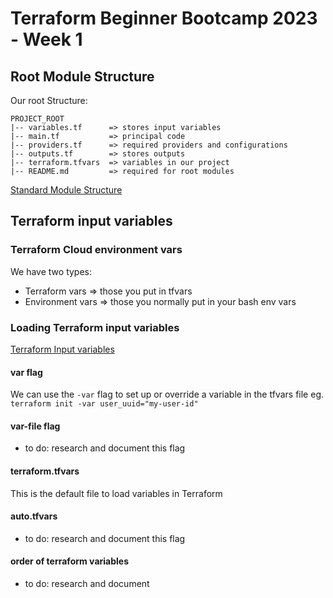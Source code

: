 # Terraform Beginner Bootcamp 2023 - Week 1

## Root Module Structure
Our root Structure:
```
PROJECT_ROOT
|-- variables.tf      => stores input variables
|-- main.tf           => principal code
|-- providers.tf      => required providers and configurations
|-- outputs.tf        => stores outputs
|-- terraform.tfvars  => variables in our project
|-- README.md         => required for root modules
```

[Standard Module Structure](https://developer.hashicorp.com/terraform/language/modules/develop/structure)

## Terraform input variables

### Terraform Cloud environment vars
We have two types:
- Terraform vars => those you put in tfvars
- Environment vars => those you normally put in your bash env vars

### Loading Terraform input variables
[Terraform Input variables](https://developer.hashicorp.com/terraform/language/values/variables)

#### var flag
We can use the `-var` flag to set up or override a variable in the tfvars file eg.
`terraform init -var user_uuid="my-user-id"`
#### var-file flag
- to do: research and document this flag
#### terraform.tfvars
This is the default file to load variables in Terraform
#### auto.tfvars
- to do: research and document this flag
#### order of terraform variables
- to do: research and document

